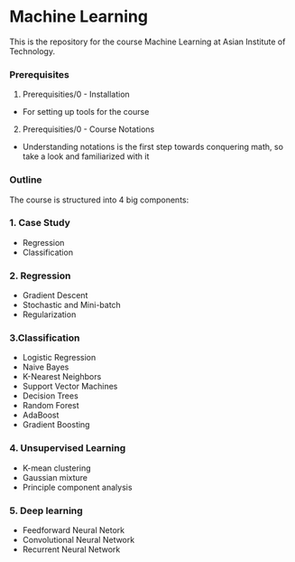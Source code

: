 # Machine Learning

This is the repository for the course Machine Learning at Asian Institute of Technology.

### Prerequisites

1. Prerequisities/0 - Installation
  - For setting up tools for the course
2. Prerequisities/0 - Course Notations
  - Understanding notations is the first step towards conquering math, so take a look and familiarized with it
  
### Outline

The course is structured into 4 big components:

### 1. Case Study
- Regression
- Classification
  
### 2. Regression
- Gradient Descent
- Stochastic and Mini-batch
- Regularization 

### 3.Classification
- Logistic Regression
- Naive Bayes
- K-Nearest Neighbors
- Support Vector Machines
- Decision Trees
- Random Forest
- AdaBoost
- Gradient Boosting

### 4. Unsupervised Learning
  - K-mean clustering
  - Gaussian mixture
  - Principle component analysis
  
### 5. Deep learning 
  - Feedforward Neural Netork
  - Convolutional Neural Network
  - Recurrent Neural Network
